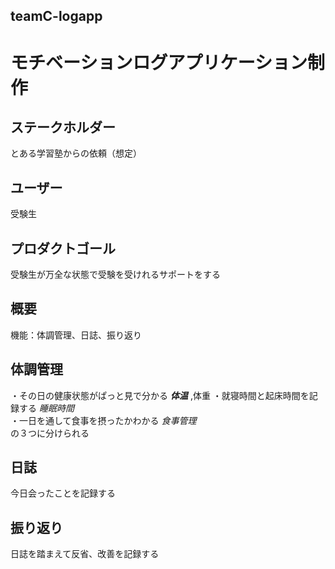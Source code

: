 ## teamC-logapp   
   
# モチベーションログアプリケーション制作   

## ステークホルダー  
とある学習塾からの依頼（想定）   
   
## ユーザー  
受験生  
   
## プロダクトゴール  
受験生が万全な状態で受験を受けれるサポートをする  


## 概要
機能：体調管理、日誌、振り返り  

## 体調管理  
・その日の健康状態がぱっと見で分かる ***体温*** ,体重 
・就寝時間と起床時間を記録する _睡眠時間_  
・一日を通して食事を摂ったかわかる _食事管理_  
の３つに分けられる  

## 日誌  
今日会ったことを記録する  

## 振り返り  
日誌を踏まえて反省、改善を記録する  
